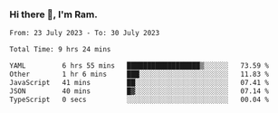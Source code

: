 ### Hi there 👋, I'm Ram.

<!--START_SECTION:waka-->

```txt
From: 23 July 2023 - To: 30 July 2023

Total Time: 9 hrs 24 mins

YAML         6 hrs 55 mins   ██████████████████▒░░░░░░   73.59 %
Other        1 hr 6 mins     ███░░░░░░░░░░░░░░░░░░░░░░   11.83 %
JavaScript   41 mins         ██░░░░░░░░░░░░░░░░░░░░░░░   07.41 %
JSON         40 mins         █▓░░░░░░░░░░░░░░░░░░░░░░░   07.14 %
TypeScript   0 secs          ░░░░░░░░░░░░░░░░░░░░░░░░░   00.04 %
```

<!--END_SECTION:waka-->
